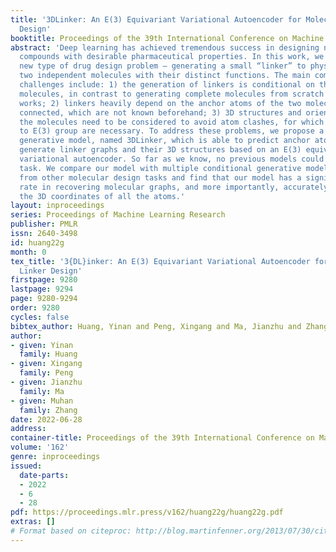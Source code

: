 ```yaml
---
title: '3DLinker: An E(3) Equivariant Variational Autoencoder for Molecular Linker
  Design'
booktitle: Proceedings of the 39th International Conference on Machine Learning
abstract: 'Deep learning has achieved tremendous success in designing novel chemical
  compounds with desirable pharmaceutical properties. In this work, we focus on a
  new type of drug design problem — generating a small “linker” to physically attach
  two independent molecules with their distinct functions. The main computational
  challenges include: 1) the generation of linkers is conditional on the two given
  molecules, in contrast to generating complete molecules from scratch in previous
  works; 2) linkers heavily depend on the anchor atoms of the two molecules to be
  connected, which are not known beforehand; 3) 3D structures and orientations of
  the molecules need to be considered to avoid atom clashes, for which equivariance
  to E(3) group are necessary. To address these problems, we propose a conditional
  generative model, named 3DLinker, which is able to predict anchor atoms and jointly
  generate linker graphs and their 3D structures based on an E(3) equivariant graph
  variational autoencoder. So far as we know, no previous models could achieve this
  task. We compare our model with multiple conditional generative models modified
  from other molecular design tasks and find that our model has a significantly higher
  rate in recovering molecular graphs, and more importantly, accurately predicting
  the 3D coordinates of all the atoms.'
layout: inproceedings
series: Proceedings of Machine Learning Research
publisher: PMLR
issn: 2640-3498
id: huang22g
month: 0
tex_title: '3{DL}inker: An E(3) Equivariant Variational Autoencoder for Molecular
  Linker Design'
firstpage: 9280
lastpage: 9294
page: 9280-9294
order: 9280
cycles: false
bibtex_author: Huang, Yinan and Peng, Xingang and Ma, Jianzhu and Zhang, Muhan
author:
- given: Yinan
  family: Huang
- given: Xingang
  family: Peng
- given: Jianzhu
  family: Ma
- given: Muhan
  family: Zhang
date: 2022-06-28
address:
container-title: Proceedings of the 39th International Conference on Machine Learning
volume: '162'
genre: inproceedings
issued:
  date-parts:
  - 2022
  - 6
  - 28
pdf: https://proceedings.mlr.press/v162/huang22g/huang22g.pdf
extras: []
# Format based on citeproc: http://blog.martinfenner.org/2013/07/30/citeproc-yaml-for-bibliographies/
---
```

